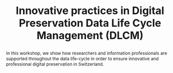 ---
abstract: In this workshop, we show how researchers and information professionals
  are supported throughout the data life-cycle in order to ensure innovative and professional
  digital preservation in Switzerland.
creators:
- Blumer, Eliane
- Sesartić, Ana
- Dieudé, Aude
- Burgi, Pierre-Yves
date: null
document_url: https://services.phaidra.univie.ac.at/api/object/o:502832/download
grand_parent: iPRES
institutions: []
keywords: []
landing_page_url: https://phaidra.univie.ac.at/o:502832
language: eng
layout: publication
license: CC BY-NC-SA 3.0 AT
notes_url: null
parent: iPRES 2016
presentation_url: null
publication_type: workshop
size: 221153
source_name: iPRES
title: Innovative practices in Digital Preservation Data Life Cycle Management (DLCM)
year: 2016
---